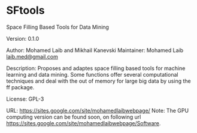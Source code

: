 # SFtools
Space Filling Based Tools for Data Mining

Version: 0.1.0

Author: Mohamed Laib and Mikhail Kanevski
Maintainer: Mohamed Laib <laib.med@gmail.com>

Description: Proposes and adaptes space filling based tools for
    machine learning and data mining. Some functions offer
    several computational techniques and deal with the out of
    memory for large big data by using the ff package.
    
License: GPL-3

URL: https://sites.google.com/site/mohamedlaibwebpage/
Note: The GPU computing version can be found soon, on following url
    https://sites.google.com/site/mohamedlaibwebpage/Software.

